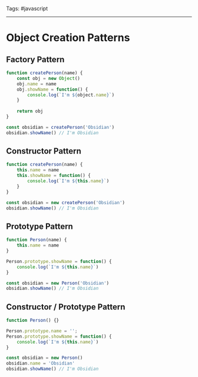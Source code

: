 Tags: #javascript 

---

# Object Creation Patterns

## Factory Pattern

```javascript
function createPerson(name) {
	const obj = new Object()
	obj.name = name
	obj.showName = function() {
		console.log(`I'm ${object.name}`)
	}
	
	return obj
}

const obsidian = createPerson('Obsidian')
obsidian.showName() // I'm Obsidian
```

## Constructor Pattern

```javascript
function createPerson(name) {
	this.name = name
	this.showName = function() {
		console.log(`I'm ${this.name}`)
	}
}

const obsidian = new createPerson('Obsidian')
obsidian.showName() // I'm Obsidian
```

## Prototype Pattern

```javascript
function Person(name) {
	this.name = name
}

Person.prototype.showName = function() {
	console.log(`I'm ${this.name}`)
}

const obsidian = new Person('Obsidian')
obsidian.showName() // I'm Obsidian
```

## Constructor / Prototype Pattern

```javascript
function Person() {}

Person.prototype.name = '';
Person.prototype.showName = function() {
	console.log(`I'm ${this.name}`)
}

const obsidian = new Person()
obsidian.name = 'Obsidian'
obsidian.showName() // I'm Obsidian
```